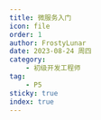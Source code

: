 ```yaml
---
title: 微服务入门
icon: file
order: 1
author: FrostyLunar
date: 2023-08-24 周四
category:
	- 初级开发工程师
tag:
	- P5
sticky: true
index: true
---
```

